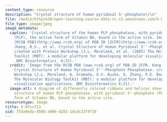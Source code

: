 ```yaml
---
content_type: resource
description: "Crystal structure of human pyridoxal 5'-phosphate\r\n"
file: /media/https%3A/open-learning-course-data-rc.s3.amazonaws.com/5-07sc-biological-chemistry-i-fall-2013/753a9eda4508a90642831dcdc23f4f10_5-07scf13.jpg
file_type: image/jpeg
image_metadata:
  caption: 'Crystal structure of the human PLP phosphatase, with pyridoxal 5''-phosphate
    (PLP), the active form of Vitamin B6, bound in the active site. Image from the
    [RCSB PDB](http://www.rcsb.org) of PDB ID [2CFR](http://www.rcsb.org/pdb/explore/explore.do?structureId=2CFR)
    (Kang, B.S., et al. Crystal Structure of Human Pyridoxal 5''-Phosphate Phosphatase.)
    created with Protein Workshop (J.L. Moreland, et al. (2005) The Molecular Biology
    Toolkit (MBT): a modular platform for developing molecular visualization applications.
    _BMC Bioinformatics_ 6:21).'
  credit: 'Image from the RCSB PDB (www.rcsb.org) of PDB ID 2CFR. Kang, B.S., et al.
    Crystal Structure of Human Pyridoxal 5''-Phosphate Phosphatase. created with Protein
    Workshop (J.L. Moreland, A. Gramada, O.V. Buzko, Q. Zhang, P.E. Bourne (2005)
    The Molecular Biology Toolkit (MBT): a modular platform for developing molecular
    visualization applications. BMC Bioinformatics 6:21).'
  image-alt: A diagram of differently colored ribbons and helices shows the crystal
    structure of human PLP phosphatase, with pyridoxal 5'-phosphate (PLP), the active
    form of Vitamin B6, bound in the active site.
resourcetype: Image
title: 5-07scf13
uid: 753a9eda-4508-a906-4283-1dcdc23f4f10
---
```


